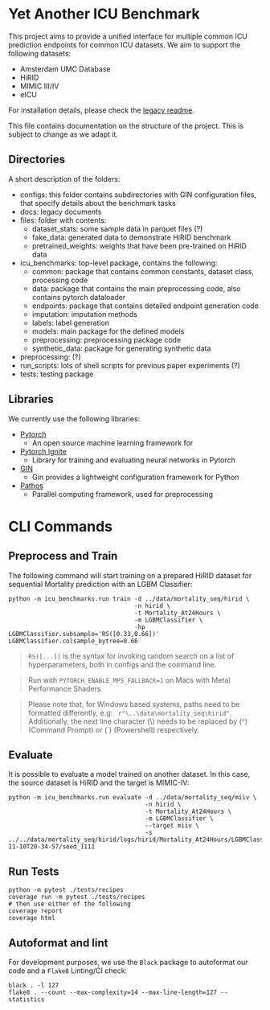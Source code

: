 # Yet Another ICU Benchmark
This project aims to provide a unified interface for multiple common ICU prediction endpoints for common ICU datasets. 
We aim to support the following datasets: 
- Amsterdam UMC Database
- HiRID
- MIMIC III/IV
- eICU

For installation details, please check the [legacy readme](README_old.md). 

This file contains documentation on the structure of the project. This is subject to change as we adapt it.
## Directories
A short description of the folders:
- configs: this folder contains subdirectories with GIN configuration files, that specify details about the benchmark tasks
- docs: legacy documents
- files: folder with contents:
  - dataset_stats: some sample data in parquet files (?)
  - fake_data: generated data to demonstrate HiRID benchmark
  - pretrained_weights: weights that have been pre-trained on HiRID data
- icu_benchmarks: top-level package, contains the following:
  - common: package that contains common constants, dataset class, processing code
  - data: package that contains the main preprocessing code, also contains pytorch dataloader
  - endpoints: package that contains detailed endpoint generation code
  - imputation: imputation methods
  - labels: label generation
  - models: main package for the defined models
  - preprocessing: preprocessing package code
  - synthetic_data: package for generating synthetic data
- preprocessing: (?)
- run_scripts: lots of shell scripts for previous paper experiments (?)
- tests: testing package

## Libraries
We currently use the following libraries:
- [Pytorch](https://pytorch.org/) 
    - An open source machine learning framework for 
- [Pytorch Ignite](https://github.com/pytorch/ignite)
    - Library for training and evaluating neural networks in Pytorch
- [GIN](https://github.com/google/gin-config)
    - Gin provides a lightweight configuration framework for Python
- [Pathos](https://pathos.readthedocs.io/en/latest/)
  - Parallel computing framework, used for preprocessing

# CLI Commands

## Preprocess and Train
The following command will start training on a prepared HiRID dataset for sequential Mortality prediction with an LGBM Classifier: 
```
python -m icu_benchmarks.run train -d ../data/mortality_seq/hirid \
                                   -n hirid \
                                   -t Mortality_At24Hours \
                                   -m LGBMClassifier \
                                   -hp LGBMClassifier.subsample='RS([0.33,0.66])' LGBMClassifier.colsample_bytree=0.66
```
> `RS([...])` is the syntax for invoking random search on a list of hyperparameters, both in configs and the command line.

> Run with `PYTORCH_ENABLE_MPS_FALLBACK=1` on Macs with Metal Performance Shaders

> Please note that, for Windows based systems, paths need to be formatted differently, e.g: ` r"\..\data\mortality_seq\hirid"`.
> Additionally, the next line character (\\)  needs to be replaced by (^) (Command Prompt) or (`) (Powershell) respectively.
## Evaluate
It is possible to evaluate a model trained on another dataset. In this case, the source dataset is HiRID and the target is MIMIC-IV:
```
python -m icu_benchmarks.run evaluate -d ../data/mortality_seq/miiv \
                                      -n hirid \
                                      -t Mortality_At24Hours \
                                      -m LGBMClassifier \
                                      --target miiv \
                                      -s ../../data/mortality_seq/hirid/logs/hirid/Mortality_At24Hours/LGBMClassifier/2022-11-10T20-34-57/seed_1111
```

## Run Tests
```
python -m pytest ./tests/recipes
coverage run -m pytest ./tests/recipes
# then use either of the following
coverage report
coverage html
```

## Autoformat and lint
For development purposes, we use the `Black` package to autoformat our code and a `Flake8` Linting/CI check:
```
black . -l 127
flake8 . --count --max-complexity=14 --max-line-length=127 --statistics
```
